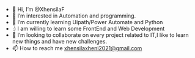 - 👋 Hi, I’m @XhensilaF
- 👀 I’m interested in Automation and programming.
- 🌱 I’m currently learning Uipath/Power Automate and Python
- :) I am willing to learn some FrontEnd and Web Development
- 💞️ I’m looking to collaborate on every project related to IT,I like to learn new things and have new challenges.
- 📫 How to reach me xhensilaxheni2021@gmail.com

<!---
XhensilaF/XhensilaF is a ✨ special ✨ repository because its `README.md` (this file) appears on your GitHub profile.
You can click the Preview link to take a look at your changes.
--->
